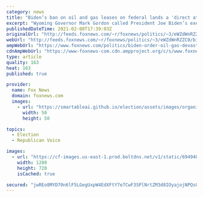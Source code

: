 ```yaml
---
category: news
title: "Biden’s ban on oil and gas leases on federal lands a 'direct attack' on Wyoming, says governor"
excerpt: "Wyoming Governor Mark Gordon called President Joe Biden’s executive order restricting the oil and gas industry a \"direct attack\" on Wyoming that will lead to a significant revenue loss for his state."
publishedDateTime: 2021-02-08T17:39:03Z
originalUrl: "http://feeds.foxnews.com/~r/foxnews/politics/~3/eWZdWnRZZC0/biden-order-oil-gas-devastating-wyoming-governor"
webUrl: "http://feeds.foxnews.com/~r/foxnews/politics/~3/eWZdWnRZZC0/biden-order-oil-gas-devastating-wyoming-governor"
ampWebUrl: "https://www.foxnews.com/politics/biden-order-oil-gas-devastating-wyoming-governor.amp"
cdnAmpWebUrl: "https://www-foxnews-com.cdn.ampproject.org/c/s/www.foxnews.com/politics/biden-order-oil-gas-devastating-wyoming-governor.amp"
type: article
quality: 163
heat: 163
published: true

provider:
  name: Fox News
  domain: foxnews.com
  images:
    - url: "https://smartableai.github.io/election/assets/images/organizations/foxnews.com-50x50.jpg"
      width: 50
      height: 50

topics:
  - Election
  - Republican Voice

images:
  - url: "https://cf-images.us-east-1.prod.boltdns.net/v1/static/694940094001/5bc8ed77-7b1c-4576-a05c-0510dde3bc53/d9d2eed5-2f56-461c-b084-f8c607445d29/1280x720/match/image.jpg"
    width: 1280
    height: 720
    isCached: true

secured: "jwREo8MYD70n6lF5LGegUxpW4EdXFtY7e7CwF3SPlNrtZM3d8IOyajojNPQsQSJkVLtegI53MsZokmt6n+kdWxyoL3HM2cQ4QQZEALrinNJiuYIZPNjCBg3jrA3QlRT5PN8CjS2cy/VMU5qJvfg7Gzc+pCwwf9rKdlhmfrPNWGiG7YlbpmKX+uo0FLaO3xUTkIUFMKlHRccmxLeiabzsPK/0PB7dI2ZpZcZcpQD1w4MpAQxWgvf8AWYyY3CegkdlmlntygszeFnDWgzsMFbPQZwA0nJFmAhnRZsycPJozwbGaxYsE7OOjsZrUBx6zAaEwkcGIEDqGoltS+DIxS1Zxbt1ojD2Uel7GL1tvhLxsMI=;1IQG6aygLNzjgE3uSHC6NA=="
---
```


